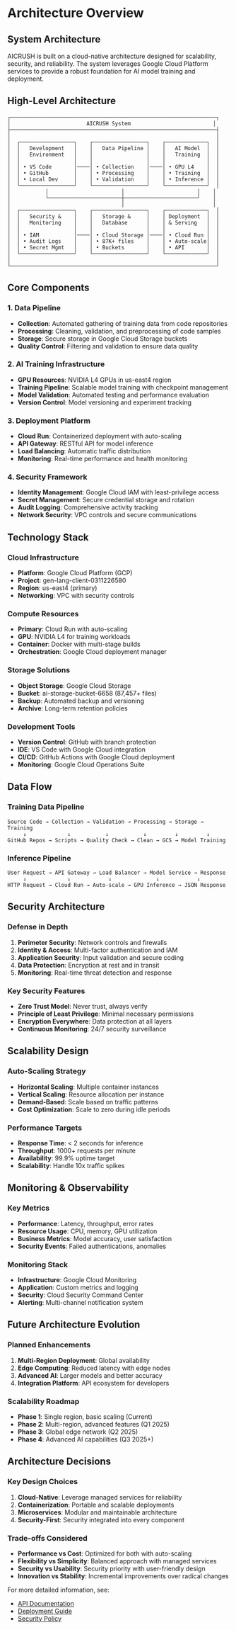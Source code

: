 # Architecture Overview

## System Architecture

AICRUSH is built on a cloud-native architecture designed for scalability, security, and reliability. The system leverages Google Cloud Platform services to provide a robust foundation for AI model training and deployment.

## High-Level Architecture

```
┌─────────────────────────────────────────────────────────────────┐
│                        AICRUSH System                          │
├─────────────────────────────────────────────────────────────────┤
│                                                                 │
│  ┌─────────────────┐    ┌─────────────────┐    ┌─────────────┐  │
│  │   Development   │    │   Data Pipeline │    │   AI Model  │  │
│  │   Environment   │    │                 │    │   Training  │  │
│  │                 │    │                 │    │             │  │
│  │ • VS Code       │────│ • Collection    │────│ • GPU L4    │  │
│  │ • GitHub        │    │ • Processing    │    │ • Training  │  │
│  │ • Local Dev     │    │ • Validation    │    │ • Inference │  │
│  └─────────────────┘    └─────────────────┘    └─────────────┘  │
│           │                       │                       │    │
│           └───────────────────────┼───────────────────────┘    │
│                                   │                            │
│  ┌─────────────────┐    ┌─────────────────┐    ┌─────────────┐  │
│  │   Security &    │    │   Storage &     │    │ Deployment  │  │
│  │   Monitoring    │    │   Database      │    │ & Serving   │  │
│  │                 │    │                 │    │             │  │
│  │ • IAM           │────│ • Cloud Storage │────│ • Cloud Run │  │
│  │ • Audit Logs    │    │ • 87K+ files    │    │ • Auto-scale│  │
│  │ • Secret Mgmt   │    │ • Buckets       │    │ • API       │  │
│  └─────────────────┘    └─────────────────┘    └─────────────┘  │
│                                                                 │
└─────────────────────────────────────────────────────────────────┘
```

## Core Components

### 1. Data Pipeline
- **Collection**: Automated gathering of training data from code repositories
- **Processing**: Cleaning, validation, and preprocessing of code samples
- **Storage**: Secure storage in Google Cloud Storage buckets
- **Quality Control**: Filtering and validation to ensure data quality

### 2. AI Training Infrastructure
- **GPU Resources**: NVIDIA L4 GPUs in us-east4 region
- **Training Pipeline**: Scalable model training with checkpoint management
- **Model Validation**: Automated testing and performance evaluation
- **Version Control**: Model versioning and experiment tracking

### 3. Deployment Platform
- **Cloud Run**: Containerized deployment with auto-scaling
- **API Gateway**: RESTful API for model inference
- **Load Balancing**: Automatic traffic distribution
- **Monitoring**: Real-time performance and health monitoring

### 4. Security Framework
- **Identity Management**: Google Cloud IAM with least-privilege access
- **Secret Management**: Secure credential storage and rotation
- **Audit Logging**: Comprehensive activity tracking
- **Network Security**: VPC controls and secure communications

## Technology Stack

### Cloud Infrastructure
- **Platform**: Google Cloud Platform (GCP)
- **Project**: gen-lang-client-0311226580
- **Region**: us-east4 (primary)
- **Networking**: VPC with security controls

### Compute Resources
- **Primary**: Cloud Run with auto-scaling
- **GPU**: NVIDIA L4 for training workloads
- **Container**: Docker with multi-stage builds
- **Orchestration**: Google Cloud deployment manager

### Storage Solutions
- **Object Storage**: Google Cloud Storage
- **Bucket**: ai-storage-bucket-6658 (87,457+ files)
- **Backup**: Automated backup and versioning
- **Archive**: Long-term retention policies

### Development Tools
- **Version Control**: GitHub with branch protection
- **IDE**: VS Code with Google Cloud integration
- **CI/CD**: GitHub Actions with Google Cloud deployment
- **Monitoring**: Google Cloud Operations Suite

## Data Flow

### Training Data Pipeline
```
Source Code → Collection → Validation → Processing → Storage → Training
     ↓             ↓           ↓           ↓         ↓         ↓
GitHub Repos → Scripts → Quality Check → Clean → GCS → Model Training
```

### Inference Pipeline
```
User Request → API Gateway → Load Balancer → Model Service → Response
     ↓             ↓            ↓              ↓            ↓
HTTP Request → Cloud Run → Auto-scale → GPU Inference → JSON Response
```

## Security Architecture

### Defense in Depth
1. **Perimeter Security**: Network controls and firewalls
2. **Identity & Access**: Multi-factor authentication and IAM
3. **Application Security**: Input validation and secure coding
4. **Data Protection**: Encryption at rest and in transit
5. **Monitoring**: Real-time threat detection and response

### Key Security Features
- **Zero Trust Model**: Never trust, always verify
- **Principle of Least Privilege**: Minimal necessary permissions
- **Encryption Everywhere**: Data protection at all layers
- **Continuous Monitoring**: 24/7 security surveillance

## Scalability Design

### Auto-Scaling Strategy
- **Horizontal Scaling**: Multiple container instances
- **Vertical Scaling**: Resource allocation per instance
- **Demand-Based**: Scale based on traffic patterns
- **Cost Optimization**: Scale to zero during idle periods

### Performance Targets
- **Response Time**: < 2 seconds for inference
- **Throughput**: 1000+ requests per minute
- **Availability**: 99.9% uptime target
- **Scalability**: Handle 10x traffic spikes

## Monitoring & Observability

### Key Metrics
- **Performance**: Latency, throughput, error rates
- **Resource Usage**: CPU, memory, GPU utilization
- **Business Metrics**: Model accuracy, user satisfaction
- **Security Events**: Failed authentications, anomalies

### Monitoring Stack
- **Infrastructure**: Google Cloud Monitoring
- **Application**: Custom metrics and logging
- **Security**: Cloud Security Command Center
- **Alerting**: Multi-channel notification system

## Future Architecture Evolution

### Planned Enhancements
1. **Multi-Region Deployment**: Global availability
2. **Edge Computing**: Reduced latency with edge nodes
3. **Advanced AI**: Larger models and better accuracy
4. **Integration Platform**: API ecosystem for developers

### Scalability Roadmap
- **Phase 1**: Single region, basic scaling (Current)
- **Phase 2**: Multi-region, advanced features (Q1 2025)
- **Phase 3**: Global edge network (Q2 2025)
- **Phase 4**: Advanced AI capabilities (Q3 2025+)

## Architecture Decisions

### Key Design Choices
1. **Cloud-Native**: Leverage managed services for reliability
2. **Containerization**: Portable and scalable deployments
3. **Microservices**: Modular and maintainable architecture
4. **Security-First**: Security integrated into every component

### Trade-offs Considered
- **Performance vs Cost**: Optimized for both with auto-scaling
- **Flexibility vs Simplicity**: Balanced approach with managed services
- **Security vs Usability**: Security priority with user-friendly design
- **Innovation vs Stability**: Incremental improvements over radical changes

For more detailed information, see:
- [API Documentation](../api/)
- [Deployment Guide](../deployment/)
- [Security Policy](../../SECURITY.md)